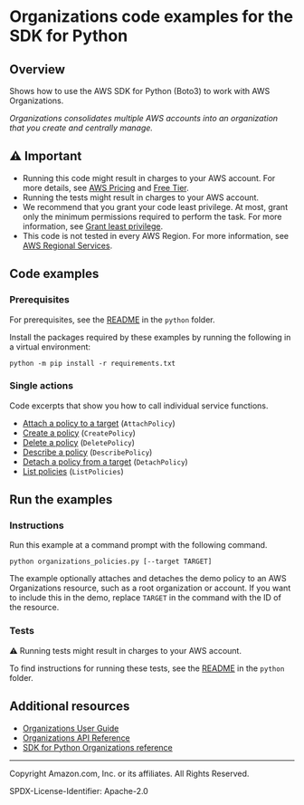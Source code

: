 <!--Generated by WRITEME on 2023-10-13 17:49:16.394525 (UTC)-->
# Organizations code examples for the SDK for Python

## Overview

Shows how to use the AWS SDK for Python (Boto3) to work with AWS Organizations.

<!--custom.overview.start-->
<!--custom.overview.end-->

*Organizations consolidates multiple AWS accounts into an organization that you create and centrally manage.*

## ⚠ Important

* Running this code might result in charges to your AWS account. For more details, see [AWS Pricing](https://aws.amazon.com/pricing/?aws-products-pricing.sort-by=item.additionalFields.productNameLowercase&aws-products-pricing.sort-order=asc&awsf.Free%20Tier%20Type=*all&awsf.tech-category=*all) and [Free Tier](https://aws.amazon.com/free/?all-free-tier.sort-by=item.additionalFields.SortRank&all-free-tier.sort-order=asc&awsf.Free%20Tier%20Types=*all&awsf.Free%20Tier%20Categories=*all).
* Running the tests might result in charges to your AWS account.
* We recommend that you grant your code least privilege. At most, grant only the minimum permissions required to perform the task. For more information, see [Grant least privilege](https://docs.aws.amazon.com/IAM/latest/UserGuide/best-practices.html#grant-least-privilege).
* This code is not tested in every AWS Region. For more information, see [AWS Regional Services](https://aws.amazon.com/about-aws/global-infrastructure/regional-product-services).

<!--custom.important.start-->
<!--custom.important.end-->

## Code examples

### Prerequisites

For prerequisites, see the [README](../../README.md#Prerequisites) in the `python` folder.

Install the packages required by these examples by running the following in a virtual environment:

```
python -m pip install -r requirements.txt
```

<!--custom.prerequisites.start-->
<!--custom.prerequisites.end-->

### Single actions

Code excerpts that show you how to call individual service functions.

* [Attach a policy to a target](organizations_policies.py#L90) (`AttachPolicy`)
* [Create a policy](organizations_policies.py#L21) (`CreatePolicy`)
* [Delete a policy](organizations_policies.py#L129) (`DeletePolicy`)
* [Describe a policy](organizations_policies.py#L69) (`DescribePolicy`)
* [Detach a policy from a target](organizations_policies.py#L110) (`DetachPolicy`)
* [List policies](organizations_policies.py#L48) (`ListPolicies`)

## Run the examples

### Instructions


<!--custom.instructions.start-->
Run this example at a command prompt with the following command.

```
python organizations_policies.py [--target TARGET]
``` 

The example optionally attaches and detaches the demo policy to an AWS Organizations
resource, such as a root organization or account. If you want to include this in the
demo, replace `TARGET` in the command with the ID of the resource. 
<!--custom.instructions.end-->



### Tests

⚠ Running tests might result in charges to your AWS account.


To find instructions for running these tests, see the [README](../../README.md#Tests)
in the `python` folder.



<!--custom.tests.start-->
<!--custom.tests.end-->

## Additional resources

* [Organizations User Guide](https://docs.aws.amazon.com/organizations/latest/userguide/orgs_introduction.html)
* [Organizations API Reference](https://docs.aws.amazon.com/organizations/latest/userguide/orgs_introduction.html)
* [SDK for Python Organizations reference](https://boto3.amazonaws.com/v1/documentation/api/latest/reference/services/organizations.html)

<!--custom.resources.start-->
<!--custom.resources.end-->

---

Copyright Amazon.com, Inc. or its affiliates. All Rights Reserved.

SPDX-License-Identifier: Apache-2.0